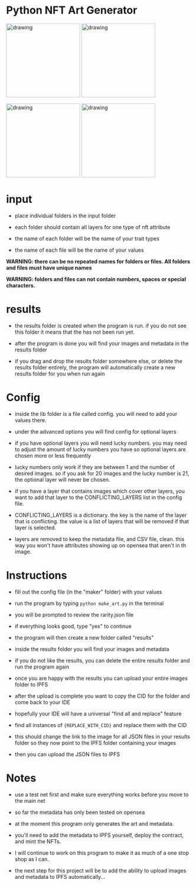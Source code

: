 # Python NFT Art Generator
<img src="examples/13.png.jpg" alt="drawing" width="200"/> <img src="examples/14.png.jpg" alt="drawing" width="200"/>


<img src="examples/32.png.jpg" alt="drawing" width="200"/> <img src="examples/21.png.jpg" alt="drawing" width="200"/>



# input


- place individual folders in the input folder


- each folder should contain all layers for one type of nft attribute


- the name of each folder will be the name of your trait types


- the name of each file will be the name of your values 


**WARNING: there can be no repeated names for folders or files. All folders and files must have unique names**


**WARNING: folders and files can not contain numbers, spaces or special characters.**



# results


- the results folder is created when the program is run. if you do not see this folder it means that the has not been run yet. 


- after the program is done you will find your images and metadata in the results folder


- if you drag and drop the results folder somewhere else, or delete the results folder entirely, the program will automatically create a new results folder for you when run again



# Config


- inside the lib folder is a file called config. you will need to add your values there.


- under the advanced options you will find config for optional layers


- if you have optional layers you will need lucky numbers. you may need to adjust the amount of lucky numbers you have so optional layers are chosen more or less frequently


- lucky numbers only work if they are between 1 and the number of desired images. so if you ask for 20 images and the lucky number is 21, the optional layer will never be chosen.


- if you have a layer that contains images which cover other layers, you want to add that layer to the CONFLICTING_LAYERS list in the config file.


- CONFLICTING_LAYERS is a dictionary. the key is the name of the layer that is conflicting. the value is a list of layers that will be removed if that layer is selected.


- layers are removed to keep the metadata file, and CSV file, clean. this way you won't have attributes showing up on opensea that aren't in th image. 


# Instructions


- fill out the config file (in the "maker" folder) with your values


- run the program by typing `python make_art.py` in the terminal


- you will be prompted to review the rarity.json file


- if everything looks good, type "yes" to continue


- the program will then create a new folder called "results"


- inside the results folder you will find your images and metadata


- if you do not like the results, you can delete the entire results folder and run the program again


- once you are happy with the results you can upload your entire images folder to IPFS


- after the upload is complete you want to copy the CID for the folder and come back to your IDE


- hopefully your IDE will have a universal "find all and replace" feature


- find all instances of `{REPLACE_WITH_CID}` and replace them with the CID


- this should change the link to the image for all JSON files in your results folder so they now point to the IPFS folder containing your images


- then you can upload the JSON files to IPFS

# Notes

- use a test net first and make sure everything works before you move to the main net


- so far the metadata has only been tested on opensea

- at the moment this program only generates the art and metadata. 


- you'll need to add the metadata to IPFS yourself, deploy the contract, and mint the NFTs.


- I will continue to work on this program to make it as much of a one stop shop as I can.

- the next step for this project will be to add the ability to upload images and metadata to IPFS automatically...